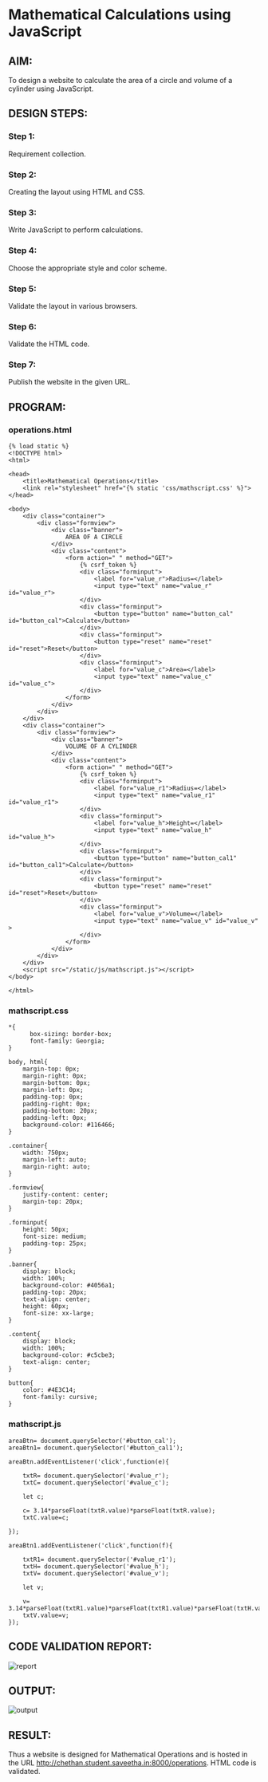 # Mathematical Calculations using JavaScript
## AIM:
To design a website to calculate the area of a circle and volume of a cylinder using JavaScript.

## DESIGN STEPS:
### Step 1: 
Requirement collection.
### Step 2:
Creating the layout using HTML and CSS.
### Step 3:
Write JavaScript to perform calculations.
### Step 4:
Choose the appropriate style and color scheme.
### Step 5:
Validate the layout in various browsers.
### Step 6:
Validate the HTML code.
### Step 7:
Publish the website in the given URL.


## PROGRAM:

### operations.html
```
{% load static %}
<!DOCTYPE html>
<html>

<head>
    <title>Mathematical Operations</title>
    <link rel="stylesheet" href="{% static 'css/mathscript.css' %}">
</head>

<body>
    <div class="container">
        <div class="formview">
            <div class="banner">
                AREA OF A CIRCLE
            </div>
            <div class="content">
                <form action=" " method="GET">
                    {% csrf_token %}
                    <div class="forminput">
                        <label for="value_r">Radius=</label>
                        <input type="text" name="value_r" id="value_r">
                    </div>
                    <div class="forminput">
                        <button type="button" name="button_cal" id="button_cal">Calculate</button>
                    </div>
                    <div class="forminput">
                        <button type="reset" name="reset" id="reset">Reset</button>
                    </div>
                    <div class="forminput">
                        <label for="value_c">Area=</label>
                        <input type="text" name="value_c" id="value_c">
                    </div>
                </form>
            </div>
        </div>
    </div>
    <div class="container">
        <div class="formview">
            <div class="banner">
                VOLUME OF A CYLINDER
            </div>
            <div class="content">
                <form action=" " method="GET">
                    {% csrf_token %}
                    <div class="forminput">
                        <label for="value_r1">Radius=</label>
                        <input type="text" name="value_r1" id="value_r1">
                    </div>
                    <div class="forminput">
                        <label for="value_h">Height=</label>
                        <input type="text" name="value_h" id="value_h">
                    </div>
                    <div class="forminput">
                        <button type="button" name="button_cal1" id="button_cal1">Calculate</button>
                    </div>
                    <div class="forminput">
                        <button type="reset" name="reset" id="reset">Reset</button>
                    </div>
                    <div class="forminput">
                        <label for="value_v">Volume=</label>
                        <input type="text" name="value_v" id="value_v" >
                    </div>
                </form>
            </div>
        </div>
    </div>
    <script src="/static/js/mathscript.js"></script>
</body>

</html>
```
### mathscript.css
```
*{
      box-sizing: border-box;
      font-family: Georgia;
}

body, html{
    margin-top: 0px;
    margin-right: 0px;
    margin-bottom: 0px;
    margin-left: 0px;
    padding-top: 0px;
    padding-right: 0px;
    padding-bottom: 20px;
    padding-left: 0px;
    background-color: #116466;
}

.container{
    width: 750px;
    margin-left: auto;
    margin-right: auto;
}

.formview{
    justify-content: center;
    margin-top: 20px; 
}

.forminput{
    height: 50px;
    font-size: medium;
    padding-top: 25px;
}

.banner{
    display: block;
    width: 100%;
    background-color: #4056a1;
    padding-top: 20px;
    text-align: center;
    height: 60px;
    font-size: xx-large;
}

.content{
    display: block;
    width: 100%;
    background-color: #c5cbe3;
    text-align: center;
}

button{
    color: #4E3C14;
    font-family: cursive;
}

```
### mathscript.js
```
areaBtn= document.querySelector('#button_cal');
areaBtn1= document.querySelector('#button_cal1');

areaBtn.addEventListener('click',function(e){

    txtR= document.querySelector('#value_r');
    txtC= document.querySelector('#value_c');

    let c;

    c= 3.14*parseFloat(txtR.value)*parseFloat(txtR.value);
    txtC.value=c;

});

areaBtn1.addEventListener('click',function(f){

    txtR1= document.querySelector('#value_r1');
    txtH= document.querySelector('#value_h');
    txtV= document.querySelector('#value_v');

    let v;

    v= 3.14*parseFloat(txtR1.value)*parseFloat(txtR1.value)*parseFloat(txtH.value);
    txtV.value=v;
});
```
## CODE VALIDATION REPORT:
![report](./static/img/html_val.png)

## OUTPUT:
![output](./static/img/output.png)

## RESULT:
Thus a website is designed for Mathematical Operations and is hosted in the URL http://chethan.student.saveetha.in:8000/operations. HTML code is validated.
